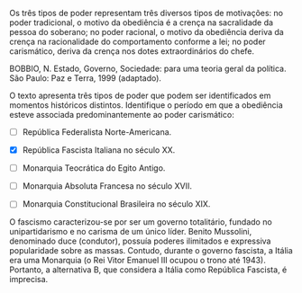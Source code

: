 

Os três tipos de poder representam três diversos tipos de motivações: no poder tradicional, o motivo da obediência é a crença na sacralidade da pessoa do soberano; no poder racional, o motivo da obediência deriva da crença na racionalidade do comportamento conforme a lei; no poder carismático, deriva da crença nos dotes extraordinários do chefe.

BOBBIO, N. Estado, Governo, Sociedade: para uma teoria geral da política. São Paulo: Paz e Terra, 1999 (adaptado).

O texto apresenta três tipos de poder que podem ser identificados em momentos históricos distintos. Identifique o período em que a obediência esteve associada predominantemente ao poder carismático:



- [ ] República Federalista Norte-Americana.
- [x] República Fascista Italiana no século XX.
- [ ] Monarquia Teocrática do Egito Antigo.
- [ ] Monarquia Absoluta Francesa no século XVII.
- [ ] Monarquia Constitucional Brasileira no século XIX.


O fascismo caracterizou-se por ser um governo totalitário, fundado no unipartidarismo e no carisma de um único líder. Benito Mussolini, denominado duce (condutor), possuía poderes ilimitados e expressiva popularidade sobre as massas. Contudo, durante o governo fascista, a Itália era uma Monarquia (o Rei Vitor Emanuel III ocupou o trono até 1943). Portanto, a alternativa B, que considera a Itália como República Fascista, é imprecisa.
